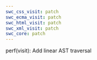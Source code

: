 ```yaml
---
swc_css_visit: patch
swc_ecma_visit: patch
swc_html_visit: patch
swc_xml_visit: patch
swc_core: patch
---
```


perf(visit): Add linear AST traversal
